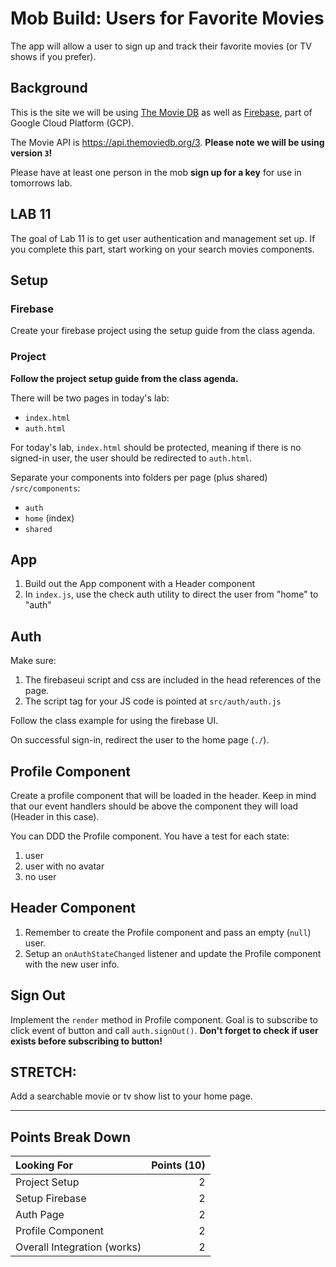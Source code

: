 # Mob Build: Users for Favorite Movies

The app will allow a user to sign up and track their favorite
movies (or TV shows if you prefer).

## Background

This is the site we will be using [The Movie DB](https://www.themoviedb.org) as well
as [Firebase](https://console.firebase.google.com/), part of Google Cloud Platform (GCP).

The Movie API is https://api.themoviedb.org/3. **Please note we will
be using version `3`!**

Please have at least one person in the mob **sign up for a key** for
use in tomorrows lab.

## LAB 11

The goal of Lab 11 is to get user authentication and management set up. If you
complete this part, start working on your search movies components.

## Setup

### Firebase

Create your firebase project using the setup guide from the class agenda.

### Project

**Follow the project setup guide from the class agenda.**

There will be two pages
in today's lab:

- `index.html`
- `auth.html`

For today's lab, `index.html` should be protected, meaning if there is no signed-in user, the user should be redirected to `auth.html`.

Separate your components into folders per page (plus shared) `/src/components`:

- `auth`
- `home` (index)
- `shared`

## App

1. Build out the App component with a Header component
1. In `index.js`, use the check auth utility to direct the user 
from "home" to "auth"

## Auth

Make sure:
1. The firebaseui script and css are included in the head 
references of the page.
1. The script tag for your JS code is pointed at `src/auth/auth.js`

Follow the class example for using the firebase UI.

On successful sign-in, redirect the user to the home page (`./`).

## Profile Component

Create a profile component that will be loaded in the header. Keep
in mind that our event handlers should be above the component they
will load (Header in this case).

You can DDD the Profile component. You have a test for each state:
1. user
1. user with no avatar
1. no user

## Header Component

1. Remember to create the Profile component and pass an empty (`null`)
user.
1. Setup an `onAuthStateChanged` listener and update the Profile
component with the new user info.

## Sign Out

Implement the `render` method in Profile component. Goal is to
subscribe to click event of button and call `auth.signOut()`. **Don't forget
to check if user exists before subscribing to button!**

## STRETCH:

Add a searchable movie or tv show list to your home page.

---


## Points Break Down

Looking For | Points (10)
:--|--:
Project Setup  | 2
Setup Firebase | 2
Auth Page | 2
Profile Component | 2
Overall Integration (works) | 2
